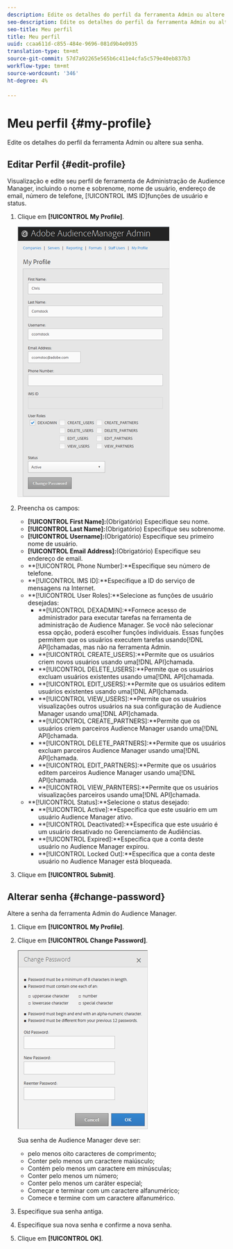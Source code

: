 ```yaml
---
description: Edite os detalhes do perfil da ferramenta Admin ou altere sua senha.
seo-description: Edite os detalhes do perfil da ferramenta Admin ou altere sua senha.
seo-title: Meu perfil
title: Meu perfil
uuid: ccaa611d-c855-484e-9696-081d9b4e0935
translation-type: tm+mt
source-git-commit: 57d7a92265e565b6c411e4cfa5c579e40eb837b3
workflow-type: tm+mt
source-wordcount: '346'
ht-degree: 4%

---
```



# Meu perfil {#my-profile}

Edite os detalhes do perfil da ferramenta Admin ou altere sua senha.

<!-- c_my_profile.xml -->

## Editar Perfil {#edit-profile}

Visualização e edite seu perfil de ferramenta de Administração de Audience Manager, incluindo o nome e sobrenome, nome de usuário, endereço de email, número de telefone, [!UICONTROL IMS ID]funções de usuário e status.

<!-- t_edit_profile.xml -->

1. Clique em **[!UICONTROL My Profile]**.

   ![Resultado da etapa](assets/profile.png)

2. Preencha os campos:
   * **[!UICONTROL First Name]:**(Obrigatório) Especifique seu nome.
   * **[!UICONTROL Last Name]:**(Obrigatório) Especifique seu sobrenome.
   * **[!UICONTROL Username]:**(Obrigatório) Especifique seu primeiro nome de usuário.
   * **[!UICONTROL Email Address]:**(Obrigatório) Especifique seu endereço de email.
   * **[!UICONTROL Phone Number]:**Especifique seu número de telefone.
   * **[!UICONTROL IMS ID]:**Especifique a ID do serviço de mensagens na Internet.
   * **[!UICONTROL User Roles]:**Selecione as funções de usuário desejadas:
      * **[!UICONTROL DEXADMIN]:**Fornece acesso de administrador para executar tarefas na ferramenta de administração de Audience Manager. Se você não selecionar essa opção, poderá escolher funções individuais. Essas funções permitem que os usuários executem tarefas usando[!DNL API]chamadas, mas não na ferramenta Admin.
      * **[!UICONTROL CREATE_USERS]:**Permite que os usuários criem novos usuários usando uma[!DNL API]chamada.
      * **[!UICONTROL DELETE_USERS]:**Permite que os usuários excluam usuários existentes usando uma[!DNL API]chamada.
      * **[!UICONTROL EDIT_USERS]:**Permite que os usuários editem usuários existentes usando uma[!DNL API]chamada.
      * **[!UICONTROL VIEW_USERS]:**Permite que os usuários visualizações outros usuários na sua configuração de Audience Manager usando uma[!DNL API]chamada.
      * **[!UICONTROL CREATE_PARTNERS]:**Permite que os usuários criem parceiros Audience Manager usando uma[!DNL API]chamada.
      * **[!UICONTROL DELETE_PARTNERS]:**Permite que os usuários excluam parceiros Audience Manager usando uma[!DNL API]chamada.
      * **[!UICONTROL EDIT_PARTNERS]:**Permite que os usuários editem parceiros Audience Manager usando uma[!DNL API]chamada.
      * **[!UICONTROL VIEW_PARNTERS]:**Permite que os usuários visualizações parceiros usando uma[!DNL API]chamada.
   * **[!UICONTROL Status]:**Selecione o status desejado:
      * **[!UICONTROL Active]:**Especifica que este usuário em um usuário Audience Manager ativo.
      * **[!UICONTROL Deactivated]:**Especifica que este usuário é um usuário desativado no Gerenciamento de Audiências.
      * **[!UICONTROL Expired]:**Especifica que a conta deste usuário no Audience Manager expirou.
      * **[!UICONTROL Locked Out]:**Especifica que a conta deste usuário no Audience Manager está bloqueada.
3. Clique em **[!UICONTROL Submit]**.

## Alterar senha {#change-password}

Altere a senha da ferramenta Admin do Audience Manager.

<!-- t_change_password.xml -->

1. Clique em **[!UICONTROL My Profile]**.
1. Clique em **[!UICONTROL Change Password]**.

   ![](assets/change_password.png)

   Sua senha de Audience Manager deve ser:

   * pelo menos oito caracteres de comprimento;
   * Conter pelo menos um caractere maiúsculo;
   * Contém pelo menos um caractere em minúsculas;
   * Conter pelo menos um número;
   * Conter pelo menos um caráter especial;
   * Começar e terminar com um caractere alfanumérico;
   * Comece e termine com um caractere alfanumérico.

1. Especifique sua senha antiga.
1. Especifique sua nova senha e confirme a nova senha.
1. Clique em **[!UICONTROL OK]**.